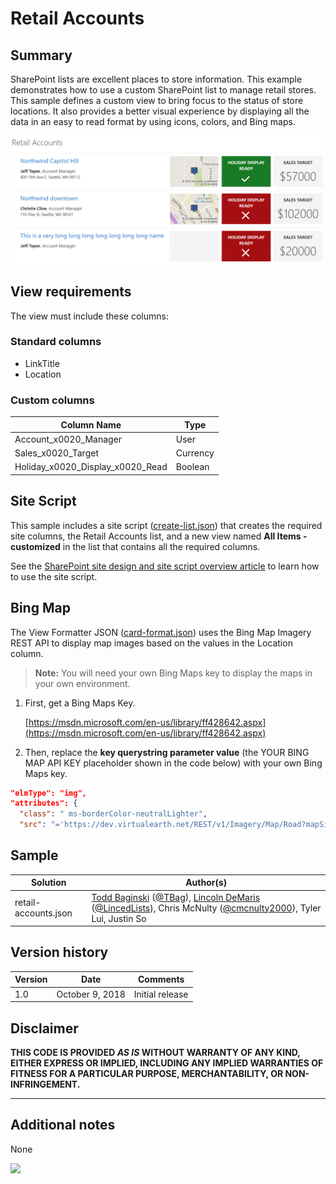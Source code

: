 # Retail Accounts

## Summary

SharePoint lists are excellent places to store information. This example demonstrates how to use a custom SharePoint list to manage retail stores. This sample defines a custom view to bring focus to the status of store locations. It also provides a better visual experience by displaying all the data in an easy to read format by using icons, colors, and Bing maps.

![screenshot of the sample](./assets/screenshot.png)

## View requirements

The view must include these columns:

### Standard columns

- LinkTitle
- Location

### Custom columns

Column Name|Type
-----------|----
Account_x0020_Manager | User
Sales_x0020_Target | Currency
Holiday_x0020_Display_x0020_Read | Boolean

## Site Script

This sample includes a site script ([create-list.json](create-list.json)) that creates the required site columns, the Retail Accounts list, and a new view named **All Items - customized** in the list that contains all the required columns.

See the [SharePoint site design and site script overview article](https://docs.microsoft.com/en-us/sharepoint/dev/declarative-customization/site-design-overview) to learn how to use the site script.

## Bing Map

The View Formatter JSON ([card-format.json](card-format.json)) uses the Bing Map Imagery REST API to display map images based on the values in the Location column.  

  > **Note:** You will need your own Bing Maps key to display the maps in your own environment.

1. First, get a Bing Maps Key. 
    
    [https://msdn.microsoft.com/en-us/library/ff428642.aspx](https://msdn.microsoft.com/en-us/library/ff428642.aspx)

2. Then, replace the **key querystring parameter value** (the YOUR BING MAP API KEY placeholder shown in the code below) with your own Bing Maps key.

````json
"elmType": "img",
"attributes": {
  "class": " ms-borderColor-neutralLighter",
  "src": "='https://dev.virtualearth.net/REST/v1/Imagery/Map/Road?mapSize=171,106&pp=' + if([$Location.Coordinates.Latitude], [$Location.Coordinates.Latitude], '0') + ',' + if([$Location.Coordinates.Longitude], [$Location.Coordinates.Longitude], '0') + '&key=YOUR BING MAP API KEY'"
````

## Sample

Solution|Author(s)
--------|---------
retail-accounts.json | [Todd Baginski](https://github.com/TBag) ([@TBag](https://twitter.com/tbag)), [Lincoln DeMaris](https://github.com/ldemaris) ([@LincedLists](https://twitter.com/LincedLists)), Chris McNulty ([@cmcnulty2000](https://twitter.com/cmcnulty2000)), Tyler Lui, Justin So

## Version history

Version|Date|Comments
-------|----|--------
1.0|October 9, 2018|Initial release

## Disclaimer

**THIS CODE IS PROVIDED *AS IS* WITHOUT WARRANTY OF ANY KIND, EITHER EXPRESS OR IMPLIED, INCLUDING ANY IMPLIED WARRANTIES OF FITNESS FOR A PARTICULAR PURPOSE, MERCHANTABILITY, OR NON-INFRINGEMENT.**

---

## Additional notes
None

<img src="https://pnptelemetry.azurewebsites.net/list-formatting/view-samples/retail-accounts" />
